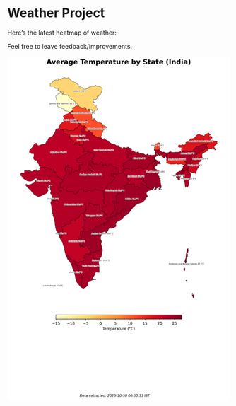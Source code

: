 # Weather Project

Here’s the latest heatmap of weather:

Feel free to leave feedback/improvements.

![India Heatmap](docs/assets/india_heatmap.png?v=02BD61)
